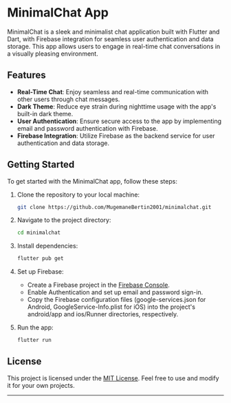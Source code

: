 # MinimalChat App

MinimalChat is a sleek and minimalist chat application built with Flutter and Dart, with Firebase integration for seamless user authentication and data storage. This app allows users to engage in real-time chat conversations in a visually pleasing environment.

## Features

- **Real-Time Chat**: Enjoy seamless and real-time communication with other users through chat messages.
- **Dark Theme**: Reduce eye strain during nighttime usage with the app's built-in dark theme.
- **User Authentication**: Ensure secure access to the app by implementing email and password authentication with Firebase.
- **Firebase Integration**: Utilize Firebase as the backend service for user authentication and data storage.

## Getting Started

To get started with the MinimalChat app, follow these steps:

1. Clone the repository to your local machine:

   ```bash
   git clone https://github.com/MugemaneBertin2001/minimalchat.git
   ```

2. Navigate to the project directory:

   ```bash
   cd minimalchat
   ```

3. Install dependencies:

   ```bash
   flutter pub get
   ```

4. Set up Firebase:

   - Create a Firebase project in the [Firebase Console](https://console.firebase.google.com/).
   - Enable Authentication and set up email and password sign-in.
   - Copy the Firebase configuration files (google-services.json for Android, GoogleService-Info.plist for iOS) into the project's android/app and ios/Runner directories, respectively.

5. Run the app:

   ```bash
   flutter run
   ```

## License

This project is licensed under the [MIT License](LICENSE). Feel free to use and modify it for your own projects.

---

